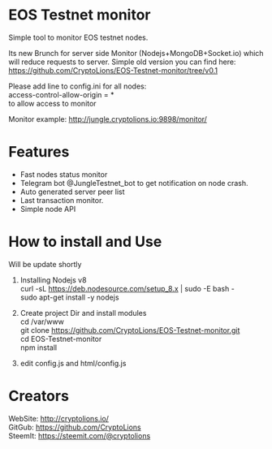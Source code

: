 # EOS Testnet monitor
Simple tool to monitor EOS testnet nodes.
 
 Its new Brunch for server side Monitor (Nodejs+MongoDB+Socket.io) which will reduce requests to server.
 Simple old version you can find here: https://github.com/CryptoLions/EOS-Testnet-monitor/tree/v0.1


Please add line to config.ini for all nodes:  
access-control-allow-origin = *   
to allow access to monitor  
  
Monitor example: http://jungle.cryptolions.io:9898/monitor/  
# Features
- Fast nodes status monitor
- Telegram bot @JungleTestnet_bot to get notification on node crash. 
- Auto generated server peer list
- Last transaction monitor.
- Simple node API


# How to install and Use
Will be update shortly  
1. Installing Nodejs v8  
curl -sL https://deb.nodesource.com/setup_8.x | sudo -E bash -  
sudo apt-get install -y nodejs  
  
2. Create project Dir and install modules  
cd /var/www  
git clone https://github.com/CryptoLions/EOS-Testnet-monitor.git  
cd EOS-Testnet-monitor  
npm install  
  
3. edit config.js and html/config.js  




# Creators
WebSite: http://cryptolions.io/  
GitGub: https://github.com/CryptoLions  
SteemIt: https://steemit.com/@cryptolions 

